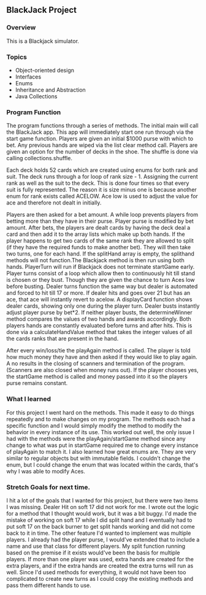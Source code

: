 ## BlackJack Project

### Overview
This is a Blackjack simulator.

### Topics
* Object-oriented design
* Interfaces
* Enums
* Inheritance and Abstraction
* Java Collections

### Program Function
The program functions through a series of methods. The initial main will call the BlackJack app. This app will immediately start one run through via the start game function. Players are given an initial $1000 purse with which to bet. Any previous hands are wiped via the list clear method call. Players are given an option for the number of decks in the shoe. The shuffle is done via calling collections.shuffle.

Each deck holds 52 cards which are created using enums for both rank and suit. The deck runs through a for loop of rank size - 1. Assigning the current rank as well as the suit to the deck. This is done four times so that every suit is fully represented. The reason it is size minus one is because another enum for rank exists called ACELOW. Ace low is used to adjust the value for ace and therefore not dealt in initially.

Players are then asked for a bet amount. A while loop prevents players from betting more than they have in their purse. Player purse is modified by bet amount. After bets, the players are dealt cards by having the deck deal a card and then add it to the array lists which make up both hands. If the player happens to get two cards of the same rank they are allowed to split (if they have the required funds to make another bet). They will then take two turns, one for each hand. If the splitHand array is empty, the splithand methods will not function.The Blackjack method is then run using both hands. PlayerTurn will run if Blackjack does not terminate startGame early. Player turns consist of a loop which allow then to continuously hit till stand is chosen or they bust. Though they are given the chance to turn Aces low before busting. Dealer turns function the same way but dealer is automated and forced to hit till 17 or more. If dealer hits and goes over 21 but has an ace, that ace will instantly revert to acelow. A displayCard function shows dealer cards, showing only one during the player turn. Dealer busts instantly adjust player purse by bet*2. If neither player busts, the determineWinner method compares the values of two hands and awards accordingly. Both players hands are constantly evaluated before turns and after hits. This is done via a calculateHandValue method that takes the integer values of all the cards ranks that are present in the hand.

After every win/loss/tie the playAgain method is called. The player is told how much money they have and then asked if they would like to play again. A no results in the closing of scanners and termination of the program. (Scanners are also closed when money runs out). If the player chooses yes, the startGame method is called and money passed into it so the players purse remains constant.

### What I learned
For this project I went hard on the methods. This made it easy to do things repeatedly and to make changes on my program. The methods each had a specific function and I would simply modify the method to modify the behavior in every instance of its use. This worked out well, the only issue I had with the methods were the playAgain/startGame method since any change to what was put in startGame required me to change every instance of playAgain to match it. I also learned how great enums are. They are very similar to regular objects but with immutable fields. I couldn't change the enum, but I could change the enum that was located within the cards, that's why I was able to modify Aces.

### Stretch Goals for next time.

I hit a lot of the goals that I wanted for this project, but there were two items I was missing. Dealer Hit on soft 17 did not work for me. I wrote out the logic for a method that I thought would work, but it was a bit buggy. I'd made the mistake of working on soft 17 while I did split hand and I eventually had to put soft 17 on the back burner to get split hands working and did not come back to it in time. The other feature I'd wanted to implement was multiple players. I already had the player purse, I would've extended that to include a name and use that class for different players. My split function running based on the premise if it exists would've been the basis for multiple players. If more than one player was used, extra hands are created for the extra players, and if the extra hands are created the extra turns will run as well. Since I'd used methods for everything, it would not have been too complicated to create new turns as I could copy the existing methods and pass them different hands to use.
